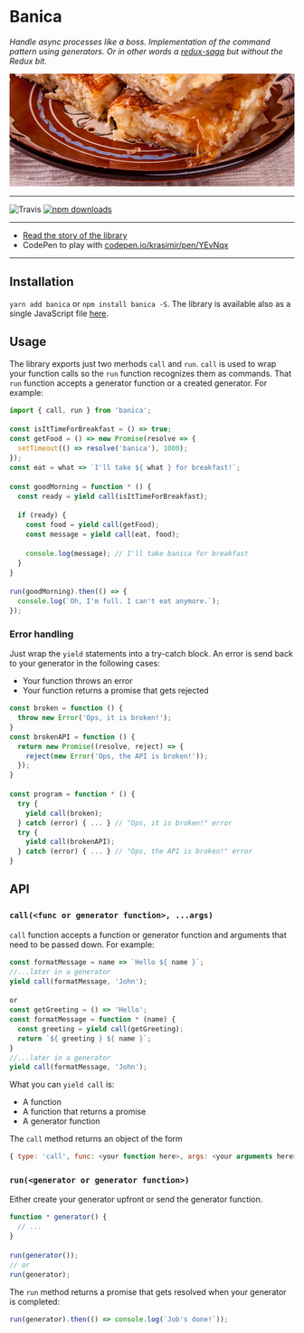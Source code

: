 # Banica

_Handle async processes like a boss. Implementation of the command pattern using generators. Or in other words a [redux-saga](http://redux-saga.js.org) but without the Redux bit._

![Баница](./imgs/banica.jpg)

---

![Travis](https://travis-ci.org/krasimir/banica.svg?branch=master)
[![npm downloads](https://img.shields.io/npm/dm/banica.svg?style=flat-square)](https://www.npmjs.com/package/banica)

---

* [Read the story of the library](http://krasimirtsonev.com/blog/article/javascript-pattern-of-the-year-handle-async-like-a-boss)
* CodePen to play with [codepen.io/krasimir/pen/YEvNqx](https://codepen.io/krasimir/pen/YEvNqx?editors=0010)

---

## Installation

`yarn add banica` or `npm install banica -S`. The library is available also as a single JavaScript file [here](./standalone).

## Usage

The library exports just two merhods `call` and `run`. `call` is used to wrap your function calls so the `run` function recognizes them as commands. That `run` function accepts a generator function or a created generator. For example:

```js
import { call, run } from 'banica';

const isItTimeForBreakfast = () => true;
const getFood = () => new Promise(resolve => {
  setTimeout(() => resolve('banica'), 1000);
});
const eat = what => `I'll take ${ what } for breakfast!`;

const goodMorning = function * () {
  const ready = yield call(isItTimeForBreakfast);

  if (ready) {
    const food = yield call(getFood);
    const message = yield call(eat, food);

    console.log(message); // I'll take banica for breakfast
  }
}

run(goodMorning).then(() => {
  console.log(`Oh, I'm full. I can't eat anymore.`);
});
```

### Error handling

Just wrap the `yield` statements into a try-catch block. An error is send back to your generator in the following cases:

* Your function throws an error
* Your function returns a promise that gets rejected

```js
const broken = function () {
  throw new Error('Ops, it is broken!');
}
const brokenAPI = function () {
  return new Promise((resolve, reject) => {
    reject(new Error('Ops, the API is broken!'));
  });
}

const program = function * () {
  try {
    yield call(broken);
  } catch (error) { ... } // "Ops, it is broken!" error
  try {
    yield call(brokenAPI);
  } catch (error) { ... } // "Ops, the API is broken!" error
}
```

## API

### `call(<func or generator function>, ...args)`

`call` function accepts a function or generator function and arguments that need to be passed down. For example:

```js
const formatMessage = name => `Hello ${ name }`;
//...later in a generator
yield call(formatMessage, 'John');

or
const getGreeting = () => 'Hello';
const formatMessage = function * (name) {
  const greeting = yield call(getGreeting);
  return `${ greeting } ${ name }`;
}
//...later in a generator
yield call(formatMessage, 'John');
```

What you can `yield call` is:

* A function
* A function that returns a promise
* A generator function

The `call` method returns an object of the form

```js
{ type: 'call', func: <your function here>, args: <your arguments here> }
```

### `run(<generator or generator function>)`

Either create your generator upfront or send the generator function.

```js
function * generator() {
  // ...
}

run(generator());
// or
run(generator);
```

The `run` method returns a promise that gets resolved when your generator is completed:

```js
run(generator).then(() => console.log(`Job's done!`));
```
